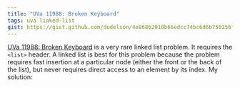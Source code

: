 ```yaml
---
title: "UVa 11988: Broken Keyboard"
tags: uva linked-list 
gist: https://gist.github.com/dudelson/4e86862910b66edcc74bc6d6b750256f
---
```

[UVa 11988: Broken Keyboard](https://uva.onlinejudge.org/index.php?option=com_onlinejudge&Itemid=8&category=24&page=show_problem&problem=3139) is a very rare linked list problem. <!--more--> It requires the `<list>` header. A linked list is best for this problem because the problem requires fast insertion at a particular node (either the front or the back of the list), but never requires direct access to an element by its index. My solution:
